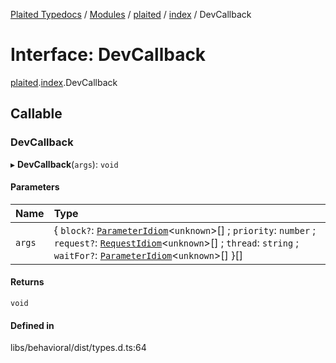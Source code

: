 [Plaited Typedocs](../README.md) / [Modules](../modules.md) / [plaited](../modules/plaited.md) / [index](../modules/plaited.index.md) / DevCallback

# Interface: DevCallback

[plaited](../modules/plaited.md).[index](../modules/plaited.index.md).DevCallback

## Callable

### DevCallback

▸ **DevCallback**(`args`): `void`

#### Parameters

| Name | Type |
| :------ | :------ |
| `args` | { `block?`: [`ParameterIdiom`](../modules/plaited.index.md#parameteridiom)<`unknown`\>[] ; `priority`: `number` ; `request?`: [`RequestIdiom`](../modules/plaited.index.md#requestidiom)<`unknown`\>[] ; `thread`: `string` ; `waitFor?`: [`ParameterIdiom`](../modules/plaited.index.md#parameteridiom)<`unknown`\>[]  }[] |

#### Returns

`void`

#### Defined in

libs/behavioral/dist/types.d.ts:64
